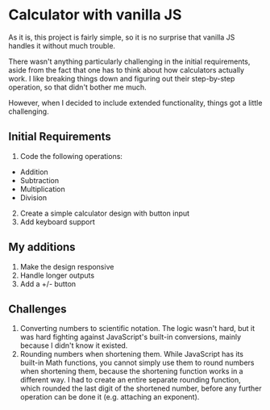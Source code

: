 # Calculator with vanilla JS

As it is, this project is fairly simple, so it is no surprise that vanilla JS handles it without much trouble.

There wasn't anything particularly challenging in the initial requirements, aside from the fact that one has to think about how calculators actually work. I like breaking things down and figuring out their step-by-step operation, so that didn't bother me much.

However, when I decided to include extended functionality, things got a little challenging.

## Initial Requirements

1. Code the following operations:

- Addition
- Subtraction
- Multiplication
- Division

2. Create a simple calculator design with button input
3. Add keyboard support

## My additions

1. Make the design responsive
2. Handle longer outputs
3. Add a +/- button

## Challenges

1. Converting numbers to scientific notation. The logic wasn't hard, but it was hard fighting against JavaScript's built-in conversions, mainly because I didn't know it existed.
2. Rounding numbers when shortening them. While JavaScript has its built-in Math functions, you cannot simply use them to round numbers when shortening them, because the shortening function works in a different way. I had to create an entire separate rounding function, which rounded the last digit of the shortened number, before any further operation can be done it (e.g. attaching an exponent).
